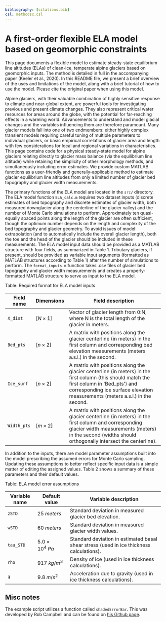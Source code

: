 ```yaml
---
bibliography: [citations.bib]
csl: methodsx.csl
---
```


# A first-order flexible ELA model based on geomorphic constraints

This page documents a flexible model to estimate steady-state equilibrium line altitudes (ELAs) of clean-ice, temperate alpine glaciers based on geomorphic inputs.
The method is detailed in full in the accompanying paper (Keeler et al., 2020).
In this README file, we present a brief overview of the uses and limitations of the model, along with a brief tutorial of how to use the model.
Please cite the original paper when using this model.

Alpine glaciers, with their valuable combination of highly sensitive response to climate and near-global extent, are powerful tools for investigating previous and present climate changes.
They also represent critical water resources for areas around the globe, with the potential for far-reaching effects in a warming world.
Advancements to understand and model glacial changes and the variables influencing them are therefore paramount.
Many glacier models fall into one of two endmembers: either highly complex transient models requiring careful tuning of multiple parameters to individual glaciers, or basic empirical correlations of glacier area and length with few considerations for local and regional variations in characteristics.
This page contains code for a physical steady-state model for alpine glaciers relating directly to glacier mass balance (via the equilibrium line altitude) while retaining the simplicity of other morphology methods, and simultaneously including error estimates.
We provide custom MATLAB functions as a user-friendly and generally-applicable method to estimate glacier equilibrium line altitudes from only a limited number of glacier bed topography and glacier width measurements.

The primary functions of the ELA model are located in the `src/` directory.
The ELA model function `ELA_calc.m` requires two dataset inputs (discrete estimates of bed topography and discrete estimates of glacier width, both measured downglacier along the centerline of the glacier valley) and the number of Monte Carlo simulations to perform.
Approximately ten quasi-equally spaced points along the length of the glacier are often sufficient, though the optimum number depends on the length and complexity of the bed topography and glacier geometry.
To avoid issues of model extrapolation (and to automatically include the overall glacier length), both the toe and the head of the glacier should be included in these measurements.
The ELA model input data should be provided as a MATLAB structure with four fields, as summarized in Table 1.
Tributary glaciers, if present, should be provided as variable input arguments (formatted as MATLAB structures according to Table 1) after the number of simulations to perform.
The `format_inputs.m` function takes .csv files of glacier bed topography and glacier width measurements and creates a properly-formatted MATLAB structure to serve as input to the ELA model.

Table: Required format for ELA model inputs

| Field name  | Dimensions | Field description                                                                         |
|-------------|------------|-------------------------------------------------------------------------------------------|
|  `X_dist`   | $[N \times 1]$ |  Vector of glacier length from 0:N, where N is the total length of the glacier in meters. |
|  `Bed_pts`  | $[n \times 2]$ |  A matrix with positions along the glacier centerline (in meters) in the first column and corresponding bed elevation measurements (meters a.s.l.) in the second.  |
|  `Ice_surf` | $[n \times 2]$ | A matrix with positions along the glacier centerline (in meters) in the first column (this should match the first column in 'Bed_pts') and corresponding ice surface  elevation measurements (meters a.s.l.) in the second.  |
| `Width_pts` | $[m \times 2]$ | A matrix with positions along the glacier centerline (in meters) in the first column and corresponding glacier width measurements (meters) in the second (widths should orthogonally intersect the centerline). |

In addition to the inputs, there are model parameter assumptions built into the model prescribing the assumed errors for Monte Carlo sampling.
Updating these assumptions to better reflect specific input data is a simple matter of editing the assigned values.
Table 2 shows a summary of these parameters and their default values.

Table: ELA model error assumptions

| Variable name | Default value | Variable description                                            |
|---------------|---------------|-----------------------------------------------------------------|
|    `zSTD`     |     $25 \:meters$      | Standard deviation in measured glacier bed elevation. |
|    `wSTD`     |     $60 \:meters$      | Standard deviation in measured glacier width values.  |
|  `tau_STD`    | $5.0 \times 10^4 \:Pa$ | Standard deviation in estimated basal shear stress (used in ice thickness calculations). |
|    `rho`      |     $917 \:kg/m^3$     | Density of ice (used in ice thickness calculations). |
|     `g`       |     $9.8 \:m/s^2$      | Acceleration due to gravity (used in ice thickness calculations). |

## Misc notes

The example script utilizes a function called `shadedErrorBar`.
This was developed by Rob Campbell and can be found on [his Github page](https://github.com/raacampbell/shadedErrorBar).
